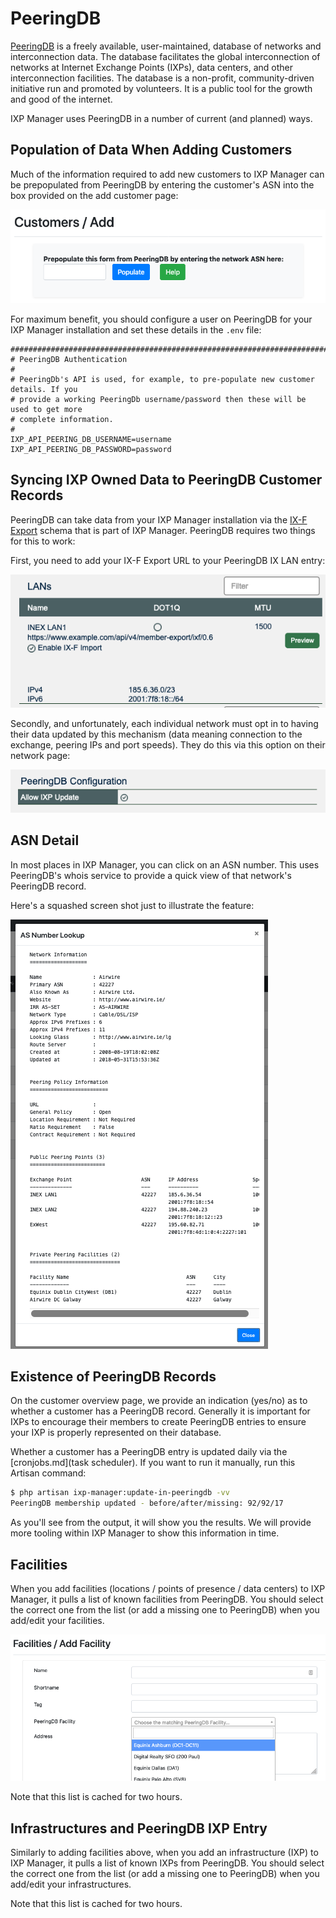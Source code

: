 # PeeringDB

[PeeringDB](https://www.peeringdb.com/) is a freely available, user-maintained, database of networks and interconnection data. The database facilitates the global interconnection of networks at Internet Exchange Points (IXPs), data centers, and other interconnection facilities. The database is a non-profit, community-driven initiative run and promoted by volunteers. It is a public tool for the growth and good of the internet.

IXP Manager uses PeeringDB in a number of current (and planned) ways.

## Population of Data When Adding Customers

Much of the information required to add new customers to IXP Manager can be prepopulated from PeeringDB by entering the customer's ASN into the box provided on the add customer page:

![Adding customers with PeeringDB](img/peeringdb-add-customer.png)

For maximum benefit, you should configure a user on PeeringDB for your IXP Manager installation and set these details in the `.env` file:

```
#######################################################################################
# PeeringDB Authentication
#
# PeeringDb's API is used, for example, to pre-populate new customer details. If you
# provide a working PeeringDb username/password then these will be used to get more
# complete information.
#
IXP_API_PEERING_DB_USERNAME=username
IXP_API_PEERING_DB_PASSWORD=password
```

## Syncing IXP Owned Data to PeeringDB Customer Records

PeeringDB can take data from your IXP Manager installation via the [IX-F Export](ixf-export.md) schema that is part of IXP Manager. PeeringDB requires two things for this to work:

First, you need to add your IX-F Export URL to your PeeringDB IX LAN entry:

![PeeringDB IX-F Export LAN Entry](img/peeringdb-ixf-lans.png)

Secondly, and unfortunately, each individual network must opt in to having their data updated by this mechanism (data meaning connection to the exchange, peering IPs and port speeds). They do this via this option on their network page:

![PeeringDB IX-F Export Network Entry](img/peeringdb-ixf-update.png)

## ASN Detail

In most places in IXP Manager, you can click on an ASN number. This uses PeeringDB's whois service to provide a quick view of that network's PeeringDB record.

Here's a squashed screen shot just to illustrate the feature:

![PeeringDB Whois](img/peeringdb-whois.png)


## Existence of PeeringDB Records

On the customer overview page, we provide an indication (yes/no) as to whether a customer has a PeeringDB record. Generally it is important for IXPs to encourage their members to create PeeringDB entries to ensure your IXP is properly represented on their database.

Whether a customer has a PeeringDB entry is updated daily via the [cronjobs.md](task scheduler). If you want to run it manually, run this Artisan command:

```sh
$ php artisan ixp-manager:update-in-peeringdb -vv
PeeringDB membership updated - before/after/missing: 92/92/17
```

As you'll see from the output, it will show you the results. We will provide more tooling within IXP Manager to show this information in time.


## Facilities

When you add facilities (locations / points of presence / data centers) to IXP Manager, it pulls a list of known facilities from PeeringDB. You should select the correct one from the list (or add a missing one to PeeringDB) when you add/edit your facilities.

![PeeringDB Facility Add](img/peeringdb-facility-add.png)

Note that this list is cached for two hours.


## Infrastructures and PeeringDB IXP Entry

Similarly to adding facilities above, when you add an infrastructure (IXP) to IXP Manager, it pulls a list of known IXPs from PeeringDB. You should select the correct one from the list (or add a missing one to PeeringDB) when you add/edit your infrastructures.

Note that this list is cached for two hours.
